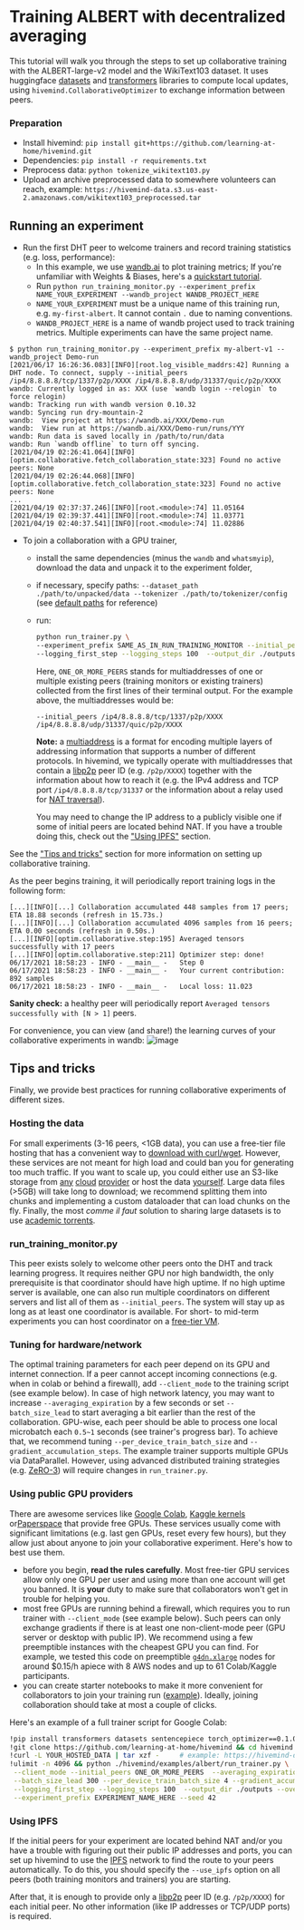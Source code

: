 # Training ALBERT with decentralized averaging

This tutorial will walk you through the steps to set up collaborative training with the ALBERT-large-v2 model and the WikiText103 dataset. It uses huggingface [datasets](https://github.com/huggingface/datasets) and [transformers](https://github.com/huggingface/transformers/) libraries to compute local updates, using `hivemind.CollaborativeOptimizer` to exchange information between peers.

### Preparation
* Install hivemind: `pip install git+https://github.com/learning-at-home/hivemind.git`
* Dependencies: `pip install -r requirements.txt`
* Preprocess data: `python tokenize_wikitext103.py`
* Upload an archive preprocessed data to somewhere volunteers can reach, example: `https://hivemind-data.s3.us-east-2.amazonaws.com/wikitext103_preprocessed.tar`


## Running an experiment
- Run the first DHT peer to welcome trainers and record training statistics (e.g. loss, performance):
   - In this example, we use [wandb.ai](https://wandb.ai/site) to plot training metrics; If you're unfamiliar with Weights & Biases, here's a [quickstart tutorial](https://docs.wandb.ai/quickstart).
   - Run `python run_training_monitor.py --experiment_prefix NAME_YOUR_EXPERIMENT --wandb_project WANDB_PROJECT_HERE`
   - `NAME_YOUR_EXPERIMENT` must be a unique name of this training run, e.g. `my-first-albert`. It cannot contain `.` due to naming conventions.
   - `WANDB_PROJECT_HERE` is a name of wandb project used to track training metrics. Multiple experiments can have the same project name.
```
$ python run_training_monitor.py --experiment_prefix my-albert-v1 --wandb_project Demo-run
[2021/06/17 16:26:36.083][INFO][root.log_visible_maddrs:42] Running a DHT node. To connect, supply --initial_peers /ip4/8.8.8.8/tcp/1337/p2p/XXXX /ip4/8.8.8.8/udp/31337/quic/p2p/XXXX
wandb: Currently logged in as: XXX (use `wandb login --relogin` to force relogin)
wandb: Tracking run with wandb version 0.10.32
wandb: Syncing run dry-mountain-2
wandb:  View project at https://wandb.ai/XXX/Demo-run
wandb:  View run at https://wandb.ai/XXX/Demo-run/runs/YYY
wandb: Run data is saved locally in /path/to/run/data
wandb: Run `wandb offline` to turn off syncing.
[2021/04/19 02:26:41.064][INFO][optim.collaborative.fetch_collaboration_state:323] Found no active peers: None
[2021/04/19 02:26:44.068][INFO][optim.collaborative.fetch_collaboration_state:323] Found no active peers: None
...
[2021/04/19 02:37:37.246][INFO][root.<module>:74] 11.05164
[2021/04/19 02:39:37.441][INFO][root.<module>:74] 11.03771
[2021/04/19 02:40:37.541][INFO][root.<module>:74] 11.02886
```

- To join a collaboration with a GPU trainer,
  - install the same dependencies (minus the `wandb` and `whatsmyip`), download the data and unpack it to the experiment folder,
  - if necessary, specify paths: `--dataset_path ./path/to/unpacked/data --tokenizer ./path/to/tokenizer/config` (see [default paths](https://github.com/learning-at-home/hivemind/blob/collaborative_albert_example/examples/albert/run_trainer.py#L63-L69) for reference)
  - run:
    ```bash
    python run_trainer.py \
    --experiment_prefix SAME_AS_IN_RUN_TRAINING_MONITOR --initial_peers ONE_OR_MORE_PEERS --seed 42 \
    --logging_first_step --logging_steps 100  --output_dir ./outputs --overwrite_output_dir --logging_dir ./logs
    ```

    Here, `ONE_OR_MORE_PEERS` stands for multiaddresses of one or multiple existing peers (training monitors or existing trainers)
    collected from the first lines of their terminal output. For the example above, the multiaddresses would be:
    ```
    --initial_peers /ip4/8.8.8.8/tcp/1337/p2p/XXXX /ip4/8.8.8.8/udp/31337/quic/p2p/XXXX
    ```

    __Note:__ a [multiaddress](https://docs.libp2p.io/concepts/addressing/) is a format for encoding multiple layers of addressing information
    that supports a number of different protocols. In hivemind, we typically operate with multiaddresses
    that contain a [libp2p](https://libp2p.io/) peer ID (e.g. `/p2p/XXXX`) together with the information about how to reach it
    (e.g. the IPv4 address and TCP port `/ip4/8.8.8.8/tcp/31337` or
    the information about a relay used for [NAT traversal](https://docs.libp2p.io/concepts/nat/)).

    You may need to change the IP address to a publicly visible one if some of initial peers are located behind NAT.
    If you have a trouble doing this, check out the ["Using IPFS"](#using-ipfs) section.

See the ["Tips and tricks"](#tips-and-tricks) section for more information on setting up collaborative training.

As the peer begins training, it will periodically report training logs in the following form:
```
[...][INFO][...] Collaboration accumulated 448 samples from 17 peers; ETA 18.88 seconds (refresh in 15.73s.)
[...][INFO][...] Collaboration accumulated 4096 samples from 16 peers; ETA 0.00 seconds (refresh in 0.50s.)
[...][INFO][optim.collaborative.step:195] Averaged tensors successfully with 17 peers
[...][INFO][optim.collaborative.step:211] Optimizer step: done!
06/17/2021 18:58:23 - INFO - __main__ -   Step 0
06/17/2021 18:58:23 - INFO - __main__ -   Your current contribution: 892 samples
06/17/2021 18:58:23 - INFO - __main__ -   Local loss: 11.023

```

__Sanity check:__ a healthy peer will periodically report `Averaged tensors successfully with [N > 1]` peers.

For convenience, you can view (and share!) the learning curves of your collaborative experiments in wandb:
![image](https://user-images.githubusercontent.com/3491902/115177859-bed5e100-a0d8-11eb-82bc-55d1b12d335d.png)


## Tips and tricks

Finally, we provide best practices for running collaborative experiments of different sizes.

### Hosting the data
For small experiments (3-16 peers, <1GB data), you can use a free-tier file hosting that has a convenient way to [download with curl/wget](https://superuser.com/questions/470664/how-to-download-dropbox-files-using-wget-command). However, these services are not meant for high load and could ban you for generating too much traffic. If you want to scale up, you could either use an S3-like storage from [any](https://aws.amazon.com/s3/) [cloud](https://cloud.google.com/storage) [provider](https://cloud.google.com/storage) or host the data [yourself]((https://gist.github.com/willurd/5720255)). Large data files (>5GB) will take long to download; we recommend splitting them into chunks and implementing a custom dataloader that can load chunks on the fly. Finally, the most _comme il faut_ solution to sharing large datasets is to use [academic torrents](https://academictorrents.com/).

### run_training_monitor.py
This peer exists solely to welcome other peers onto the DHT and track learning progress. It requires neither GPU nor high bandwidth, the only prerequisite is that coordinator should have high uptime. If no high uptime server is available, one can also run multiple coordinators on different servers and list all of them as `--initial_peers`. The system will stay up as long as at least one coordinator is available. For short- to mid-term experiments you can host coordinator on a [free-tier VM](https://www.quora.com/Are-there-any-free-online-virtual-machines).

### Tuning for hardware/network
The optimal training parameters for each peer depend on its GPU and internet connection. If a peer cannot accept incoming connections (e.g. when in colab or behind a firewall), add `--client_mode` to the training script (see example below). In case of high network latency, you may want to increase `--averaging_expiration` by a few seconds or set `--batch_size_lead` to start averaging a bit earlier than the rest of the collaboration. GPU-wise, each peer should be able to process one local microbatch each `0.5~1` seconds (see trainer's progress bar). To achieve that, we recommend tuning `--per_device_train_batch_size` and `--gradient_accumulation_steps`. The example trainer supports multiple GPUs via DataParallel. However, using advanced distributed training strategies (e.g. [ZeRO-3](https://www.deepspeed.ai/news/2021/03/07/zero3-offload.html)) will require changes in `run_trainer.py`.

### Using public GPU providers
There are awesome services like [Google Colab](https://colab.research.google.com/), [Kaggle kernels](https://www.kaggle.com/dansbecker/running-kaggle-kernels-with-a-gpu) or[Paperspace](https://gradient.paperspace.com/free-gpu) that provide free GPUs. These services usually come with significant limitations (e.g. last gen GPUs, reset every few hours), but they allow just about anyone to join your collaborative experiment. Here's how to best use them.
  - before you begin, __read the rules carefully__. Most free-tier GPU services allow only one GPU per user and using more than one account will get you banned. It is **your** duty to make sure that collaborators won't get in trouble for helping you.
  - most free GPUs are running behind a firewall, which requires you to run trainer with `--client_mode` (see example below). Such peers can only exchange gradients if there is at least one non-client-mode peer (GPU server or desktop with public IP). We recommend using a few preemptible instances with the cheapest GPU you can find. For example, we tested this code on preemptible [`g4dn.xlarge`](https://aws.amazon.com/blogs/aws/now-available-ec2-instances-g4-with-nvidia-t4-tensor-core-gpus/) nodes for around $0.15/h apiece with 8 AWS nodes and up to 61 Colab/Kaggle participants.
  - you can create starter notebooks to make it more convenient for collaborators to join your training run ([example](https://colab.research.google.com/gist/yhn112/e858cb841c73879d8ef98a84e03b43e7/collaborative-training-v0-10.ipynb)). Ideally, joining collaboration should take at most a couple of clicks.

Here's an example of a full trainer script for Google Colab:
```bash
!pip install transformers datasets sentencepiece torch_optimizer==0.1.0
!git clone https://github.com/learning-at-home/hivemind && cd hivemind && pip install -e .
!curl -L YOUR_HOSTED_DATA | tar xzf -     # example: https://hivemind-data.s3.us-east-2.amazonaws.com/wikitext103.tar.gz
!ulimit -n 4096 && python ./hivemind/examples/albert/run_trainer.py \
 --client_mode --initial_peers ONE_OR_MORE_PEERS  --averaging_expiration 10 \
 --batch_size_lead 300 --per_device_train_batch_size 4 --gradient_accumulation_steps 1 \
 --logging_first_step --logging_steps 100  --output_dir ./outputs --overwrite_output_dir --logging_dir ./logs \
 --experiment_prefix EXPERIMENT_NAME_HERE --seed 42
```

### Using IPFS
If the initial peers for your experiment are located behind NAT and/or you have a trouble with figuring out their public IP addresses and ports, you can set up hivemind to use the [IPFS](https://ipfs.io) network to find the route to your peers automatically. To do this, you should specify the `--use_ipfs` option on all peers (both training monitors and trainers) you are starting.

After that, it is enough to provide only a [libp2p](https://libp2p.io/) peer ID (e.g. `/p2p/XXXX`) for each initial peer. No other information (like IP addresses or TCP/UDP ports) is required.
